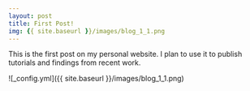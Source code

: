 ```yaml
---
layout: post
title: First Post!
img: {{ site.baseurl }}/images/blog_1_1.png
---
```


This is the first post on my personal website. I plan to use it to publish tutorials and findings from recent work.

![_config.yml]({{ site.baseurl }}/images/blog_1_1.png)
